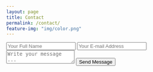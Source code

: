 ```yaml
---
layout: page
title: Contact
permalink: /contact/
feature-img: "img/color.png"
---
```




<form action="https://getsimpleform.com/messages?form_api_token=_8dba056d8b0b73ccfb02b6c087ce0f2f_" method="post">
  <!-- the redirect_to is optional, the form will redirect to the referrer on submission -->
  <input type='hidden' name='redirect_to' value='https://timjoy.github.io/portfolio-iro/thank-you/' />
  <input type='text' name='name' placeholder='Your Full Name' />
  <input type='email' name='email' placeholder='Your E-mail Address' />
  <textarea name='message' placeholder='Write your message ...'></textarea>
  <input type='submit' value='Send Message' />
</form>
